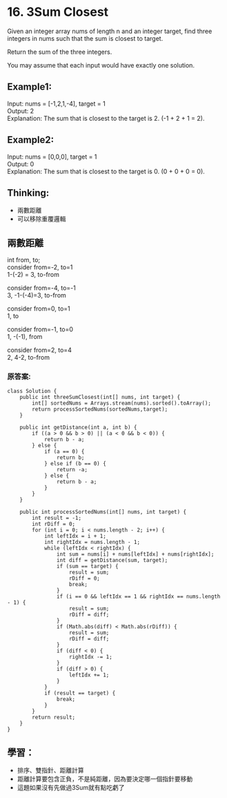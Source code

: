 # 16. 3Sum Closest
Given an integer array nums of length n and an integer target, find three integers in nums such that the sum is closest to target.

Return the sum of the three integers.

You may assume that each input would have exactly one solution.

## Example1:
Input: nums = [-1,2,1,-4], target = 1 \
Output: 2 \
Explanation: The sum that is closest to the target is 2. (-1 + 2 + 1 = 2).

## Example2:
Input: nums = [0,0,0], target = 1\
Output: 0\
Explanation: The sum that is closest to the target is 0. (0 + 0 + 0 = 0).

## Thinking:
- 兩數距離
- 可以移除重覆邏輯

## 兩數距離
int from, to;\
consider from=-2, to=1\
1-(-2) = 3, to-from

consider from=-4, to=-1\
3, -1-(-4)=3, to-from

consider from=0, to=1\
1, to

consider from=-1, to=0\
1, -(-1), from

consider from=2, to=4\
2, 4-2, to-from

### 原答案:
```
class Solution {
    public int threeSumClosest(int[] nums, int target) {
        int[] sortedNums = Arrays.stream(nums).sorted().toArray();
        return processSortedNums(sortedNums,target);
    }

    public int getDistance(int a, int b) {
        if ((a > 0 && b > 0) || (a < 0 && b < 0)) {
            return b - a;
        } else {
            if (a == 0) {
                return b;
            } else if (b == 0) {
                return -a;
            } else {
                return b - a;
            }
        }
    }

    public int processSortedNums(int[] nums, int target) {
        int result = -1;
        int rDiff = 0;
        for (int i = 0; i < nums.length - 2; i++) {
            int leftIdx = i + 1;
            int rightIdx = nums.length - 1;
            while (leftIdx < rightIdx) {
                int sum = nums[i] + nums[leftIdx] + nums[rightIdx];
                int diff = getDistance(sum, target);
                if (sum == target) {
                    result = sum;
                    rDiff = 0;
                    break;
                }
                if (i == 0 && leftIdx == 1 && rightIdx == nums.length - 1) {
                    result = sum;
                    rDiff = diff;
                }
                if (Math.abs(diff) < Math.abs(rDiff)) {
                    result = sum;
                    rDiff = diff;
                }
                if (diff < 0) {
                    rightIdx -= 1;
                }
                if (diff > 0) {
                    leftIdx += 1;
                }
            }
            if (result == target) {
                break;
            }
        }
        return result;
    }
}
```

## 學習：
- 排序、雙指針、距離計算
- 距離計算要包含正負，不是純距離，因為要決定哪一個指針要移動
- 這題如果沒有先做過3Sum就有點吃虧了
